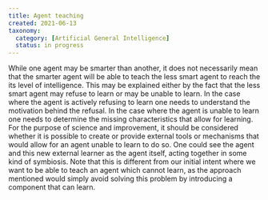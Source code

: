 ```yaml
---
title: Agent teaching
created: 2021-06-13
taxonomy:
  category: [Artificial General Intelligence]
  status: in progress
---
```


While one agent may be smarter than another, it does not necessarily mean that the smarter agent will be able to teach the less smart agent to reach the its level of intelligence.
This may be explained either by the fact that the less smart agent may refuse to learn or may be unable to learn.
In the case where the agent is actively refusing to learn one needs to understand the motivation behind the refusal.
In the case where the agent is unable to learn one needs to determine the missing characteristics that allow for learning.
For the purpose of science and improvement, it should be considered whether it is possible to create or provide external tools or mechanisms that would allow for an agent unable to learn to do so.
One could see the agent and this new external learner as the agent itself, acting together in some kind of symbiosis.
Note that this is different from our initial intent where we want to be able to teach an agent which cannot learn, as the approach mentioned would simply avoid solving this problem by introducing a component that can learn.
